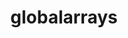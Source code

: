 ---
title: "globalarrays"
layout: cache
categories: [package, develop]
meta: {"compilers": ["cce@=18.0.0", "gcc@=10.3.0", "gcc@=11.4.0", "gcc@=9.4.0", "oneapi@=2024.2.1"], "num_specs": 15, "num_specs_by_stack": {"e4s": 5, "e4s-cray-rhel": 2, "e4s-cray-sles": 1, "e4s-neoverse_v1": 3, "e4s-oneapi": 2, "e4s-power": 2, "root": 15}, "oss": ["rhel8", "sle_hpc15", "ubuntu20.04", "ubuntu22.04"], "platforms": ["linux"], "stacks": ["e4s", "e4s-cray-rhel", "e4s-cray-sles", "e4s-neoverse_v1", "e4s-oneapi", "e4s-power", "root"], "targets": ["neoverse_v1", "ppc64le", "x86_64_v3", "x86_64_v4"], "versions": ["5.8.2"]}
spec_details: [{"compiler": "cce@=18.0.0", "hash": "2a6ajrsvr6qtw3usgy3jpdqt5phdonzs", "os": "rhel8", "platform": "linux", "size": "-", "stacks": ["e4s-cray-rhel", "root"], "target": "x86_64_v3", "variants": ["armci=mpi-ts", "build_system=autotools", "~scalapack"], "versions": ["5.8.2"]}, {"compiler": "gcc@=11.4.0", "hash": "45gat3qomq5h5d2no6v4hqqglrwy5vxf", "os": "ubuntu22.04", "platform": "linux", "size": "-", "stacks": ["e4s", "root"], "target": "x86_64_v3", "variants": ["armci=mpi-ts", "build_system=autotools", "~cxx", "~scalapack"], "versions": ["5.8.2"]}, {"compiler": "oneapi@=2024.2.1", "hash": "dou4stdtqywn6kopuxjzpcbh3yjkbgsq", "os": "ubuntu22.04", "platform": "linux", "size": "-", "stacks": ["e4s-oneapi", "root"], "target": "x86_64_v3", "variants": ["armci=mpi-ts", "build_system=autotools", "~scalapack"], "versions": ["5.8.2"]}, {"compiler": "gcc@=9.4.0", "hash": "hbckcrz44dnlrgbqm2rfvyawdmrl3hne", "os": "ubuntu20.04", "platform": "linux", "size": "-", "stacks": ["e4s-power", "root"], "target": "ppc64le", "variants": ["armci=mpi-ts", "build_system=autotools", "~scalapack"], "versions": ["5.8.2"]}, {"compiler": "gcc@=11.4.0", "hash": "jozdcrj3jmvfz2jfmqtgejqc42lrvche", "os": "ubuntu22.04", "platform": "linux", "size": "-", "stacks": ["e4s", "root"], "target": "x86_64_v3", "variants": ["armci=mpi-ts", "build_system=autotools", "~cxx", "~scalapack"], "versions": ["5.8.2"]}, {"compiler": "gcc@=11.4.0", "hash": "m2x5riy2xhraknrtm2cifjc4upqp3xgz", "os": "ubuntu22.04", "platform": "linux", "size": "-", "stacks": ["e4s", "root"], "target": "x86_64_v3", "variants": ["armci=mpi-ts", "build_system=autotools", "~cxx", "~scalapack"], "versions": ["5.8.2"]}, {"compiler": "gcc@=11.4.0", "hash": "mfj4ufvviuhwpdnw4hj42qsoly6l6byv", "os": "ubuntu22.04", "platform": "linux", "size": "-", "stacks": ["e4s-neoverse_v1", "root"], "target": "neoverse_v1", "variants": ["armci=mpi-ts", "build_system=autotools", "~scalapack"], "versions": ["5.8.2"]}, {"compiler": "gcc@=10.3.0", "hash": "nyy2kazbkoqcxe4o4h4fsrzamxsaj4l5", "os": "sle_hpc15", "platform": "linux", "size": "-", "stacks": ["e4s-cray-sles", "root"], "target": "x86_64_v4", "variants": ["armci=mpi-ts", "build_system=autotools", "~scalapack"], "versions": ["5.8.2"]}, {"compiler": "gcc@=11.4.0", "hash": "pgb54zq3vaatoj2lhwq2okplgnhsa56q", "os": "ubuntu22.04", "platform": "linux", "size": "-", "stacks": ["e4s-neoverse_v1", "root"], "target": "neoverse_v1", "variants": ["armci=mpi-ts", "build_system=autotools", "~scalapack"], "versions": ["5.8.2"]}, {"compiler": "gcc@=9.4.0", "hash": "qnorsfxc5rqjpwtrn2kyphdtj7lycimy", "os": "ubuntu20.04", "platform": "linux", "size": "-", "stacks": ["e4s-power", "root"], "target": "ppc64le", "variants": ["armci=mpi-ts", "build_system=autotools", "~scalapack"], "versions": ["5.8.2"]}, {"compiler": "gcc@=11.4.0", "hash": "rtdvxc3asacd45ryprvg32pyotf35yvc", "os": "ubuntu22.04", "platform": "linux", "size": "-", "stacks": ["e4s", "root"], "target": "x86_64_v3", "variants": ["armci=mpi-ts", "build_system=autotools", "~cxx", "~scalapack"], "versions": ["5.8.2"]}, {"compiler": "oneapi@=2024.2.1", "hash": "t4psbkym4ug7wlxjsfis4nlw5yyc46yz", "os": "ubuntu22.04", "platform": "linux", "size": "-", "stacks": ["e4s-oneapi", "root"], "target": "x86_64_v3", "variants": ["armci=mpi-ts", "build_system=autotools", "~cxx", "~scalapack"], "versions": ["5.8.2"]}, {"compiler": "cce@=18.0.0", "hash": "xnt5n4eejfacwjr2kbtm6uxnfcun2vr2", "os": "rhel8", "platform": "linux", "size": "-", "stacks": ["e4s-cray-rhel", "root"], "target": "x86_64_v3", "variants": ["armci=mpi-ts", "build_system=autotools", "~cxx", "~scalapack"], "versions": ["5.8.2"]}, {"compiler": "gcc@=11.4.0", "hash": "y3x3ypkm2a6v5mzzagqww3zfsd2brjxh", "os": "ubuntu22.04", "platform": "linux", "size": "-", "stacks": ["e4s", "root"], "target": "x86_64_v3", "variants": ["armci=mpi-ts", "build_system=autotools", "~scalapack"], "versions": ["5.8.2"]}, {"compiler": "gcc@=11.4.0", "hash": "yvuvx3yp4n523tdaobrygh6i74sr5ivu", "os": "ubuntu22.04", "platform": "linux", "size": "-", "stacks": ["e4s-neoverse_v1", "root"], "target": "neoverse_v1", "variants": ["armci=mpi-ts", "build_system=autotools", "~scalapack"], "versions": ["5.8.2"]}]
---